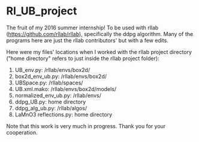 # Rl_UB_project
The fruit of my 2016 summer internship! To be used with rllab (https://github.com/rllab/rllab), specifically the ddpg algorithm. Many of the programs here are just the rllab contributors' but with a few edits.
<p> Here were my files' locations when I worked with the rllab project directory ("home directory" refers to just inside the rllab project folder):</p>
<ol>
  <li> UB_env.py: /rllab/envs/box2d/
  <li> box2d_env_ub.py: /rllab/envs/box2d/
  <li> UBSpace.py: /rllab/spaces/
  <li> UB.xml.mako: /rllab/envs/box2d/models/
  <li> normalized_env_ub.py: /rllab/envs/
  <li> ddpg_UB.py: home directory
  <li> ddpg_alg_ub.py: /rllab/algos/
  <li> LaMnO3 reflections.py: home directory
</ol>
<p> Note that this work is very much in progress. Thank you for your cooperation. </p>
